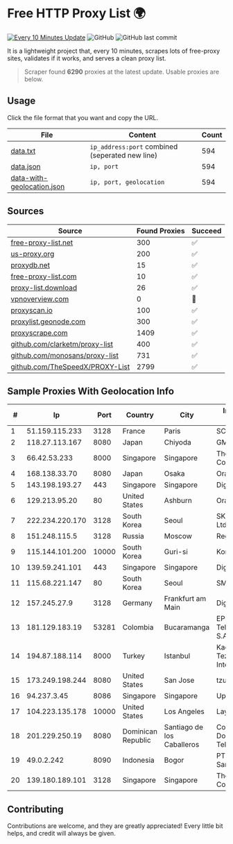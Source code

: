 
# Free HTTP Proxy List 🌍

[![Every 10 Minutes Update](https://github.com/mertguvencli/http-proxy-list/actions/workflows/main.yml/badge.svg?branch=main)](https://github.com/mertguvencli/http-proxy-list/actions/workflows/main.yml)
![GitHub](https://img.shields.io/github/license/mertguvencli/http-proxy-list)
![GitHub last commit](https://img.shields.io/github/last-commit/mertguvencli/http-proxy-list)

It is a lightweight project that, every 10 minutes, scrapes lots of free-proxy sites, validates if it works, and serves a clean proxy list.


> Scraper found **6290** proxies at the latest update. Usable proxies are below.

## Usage

Click the file format that you want and copy the URL.


|File|Content|Count|
|----|-------|-----|
|[data.txt](https://raw.githubusercontent.com/mertguvencli/http-proxy-list/main/proxy-list/data.txt)|`ip_address:port` combined (seperated new line)|594|
|[data.json](https://raw.githubusercontent.com/mertguvencli/http-proxy-list/main/proxy-list/data.json)|`ip, port`|594|
|[data-with-geolocation.json](https://raw.githubusercontent.com/mertguvencli/http-proxy-list/main/proxy-list/data-with-geolocation.json)|`ip, port, geolocation`|594|

## Sources

|Source|Found Proxies|Succeed|
|------|-------------|-------|
|[free-proxy-list.net](https://free-proxy-list.net)|300|✅|
|[us-proxy.org](https://www.us-proxy.org)|200|✅|
|[proxydb.net](http://proxydb.net)|15|✅|
|[free-proxy-list.com](https://free-proxy-list.com/?page=&port=&type%5B%5D=http&type%5B%5D=https&up_time=0&search=Search)|10|✅|
|[proxy-list.download](https://www.proxy-list.download/HTTP)|26|✅|
|[vpnoverview.com](https://vpnoverview.com/privacy/anonymous-browsing/free-proxy-servers)|0|🚫|
|[proxyscan.io](https://www.proxyscan.io)|100|✅|
|[proxylist.geonode.com](https://proxylist.geonode.com/api/proxy-list?limit=300&page=1&sort_by=lastChecked&sort_type=desc&protocols=http,https)|300|✅|
|[proxyscrape.com](https://api.proxyscrape.com/v2/?request=displayproxies&protocol=http&timeout=10000&country=all&ssl=all&anonymity=all)|1409|✅|
|[github.com/clarketm/proxy-list](https://raw.githubusercontent.com/clarketm/proxy-list/master/proxy-list-raw.txt)|400|✅|
|[github.com/monosans/proxy-list](https://raw.githubusercontent.com/monosans/proxy-list/main/proxies/http.txt)|731|✅|
|[github.com/TheSpeedX/PROXY-List](https://raw.githubusercontent.com/TheSpeedX/PROXY-List/master/http.txt)|2799|✅|


## Sample Proxies With Geolocation Info

|#|Ip|Port|Country|City|Internet Service Provider|
|-|--|----|-------|----|-------------------------|
|1|51.159.115.233|3128|France|Paris|SCALEWAY|
|2|118.27.113.167|8080|Japan|Chiyoda|GMO Internet, Inc.|
|3|66.42.53.233|8000|Singapore|Singapore|The Constant Company|
|4|168.138.33.70|8080|Japan|Osaka|Oracle Corporation|
|5|143.198.193.27|443|Singapore|Singapore|DigitalOcean, LLC|
|6|129.213.95.20|80|United States|Ashburn|Oracle Corporation|
|7|222.234.220.170|3128|South Korea|Seoul|SK Broadband Co Ltd|
|8|151.248.115.5|3128|Russia|Moscow|Reg.Ru|
|9|115.144.101.200|10000|South Korea|Guri-si|Korea Telecom|
|10|139.59.241.101|443|Singapore|Singapore|DigitalOcean, LLC|
|11|115.68.221.147|80|South Korea|Seoul|SMILESERV|
|12|157.245.27.9|3128|Germany|Frankfurt am Main|DigitalOcean, LLC|
|13|181.129.183.19|53281|Colombia|Bucaramanga|EPM Telecomunicaciones S.A. E.S.P.|
|14|194.87.188.114|8000|Turkey|Istanbul|Kadir Huseyin Tezcan Nosspeed Internet Teknolojileri|
|15|173.249.198.244|8080|United States|San Jose|tzulo, inc.|
|16|94.237.3.45|8086|Singapore|Singapore|UpCloud Ltd|
|17|104.223.135.178|10000|United States|Los Angeles|LayerHost|
|18|201.229.250.19|8080|Dominican Republic|Santiago de los Caballeros|Compañía Dominicana de Teléfonos S. A.|
|19|49.0.2.242|8090|Indonesia|Bogor|PT Usaha Adi Sanggoro|
|20|139.180.189.101|3128|Singapore|Singapore|The Constant Company|



## Contributing

Contributions are welcome, and they are greatly appreciated! Every
little bit helps, and credit will always be given.

